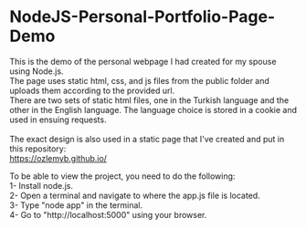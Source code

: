 # NodeJS-Personal-Portfolio-Page-Demo

This is the demo of the personal webpage I had created for my spouse using Node.js. <br>
The page uses static html, css, and js files from the public folder and uploads them according to the provided url. <br>
There are two sets of static html files, one in the Turkish language and the other in the English language. The language choice is stored in a cookie and used in ensuing requests. <br>
<br>
The exact design is also used in a static page that I've created and put in this repository: <br>
https://ozlemyb.github.io/ <br>

To be able to view the project, you need to do the following: <br>
1- Install node.js. <br>
2- Open a terminal and navigate to where the app.js file is located. <br>
3- Type "node app" in the terminal. <br>
4- Go to "http://localhost:5000" using your browser. <br>
